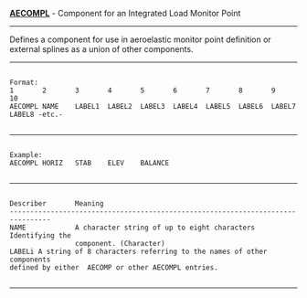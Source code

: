 __**[AECOMPL](https://help.hexagonmi.com/bundle/MSC_Nastran_2022.4/page/Nastran_Combined_Book/qrg/bulkab/TOC.AECOMPL.xhtml)**__   -   Component for an Integrated Load Monitor Point

--------------------------------------------------------------------------------
Defines a component for use in aeroelastic monitor point definition or external
splines as a union of other components.

--------------------------------------------------------------------------------
```text

Format:
1       2       3       4       5       6       7       8       9       10      
AECOMPL NAME    LABEL1  LABEL2  LABEL3  LABEL4  LABEL5  LABEL6  LABEL7  
LABEL8 -etc.-


```

--------------------------------------------------------------------------------
```text

Example:
AECOMPL HORIZ   STAB    ELEV    BALANCE 


```

--------------------------------------------------------------------------------
```text

Describer       Meaning         
--------------------------------------------------------------------------------
NAME            A character string of up to eight characters Identifying the
                component. (Character)
LABELi A string of 8 characters referring to the names of other components
defined by either  AECOMP or other AECOMPL entries.


```

--------------------------------------------------------------------------------
